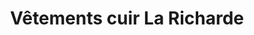 ---
title: "Vêtements cuir La Richarde"
url: /eysines/vetements-cuir-la-richarde/
shop: Kleidung
---